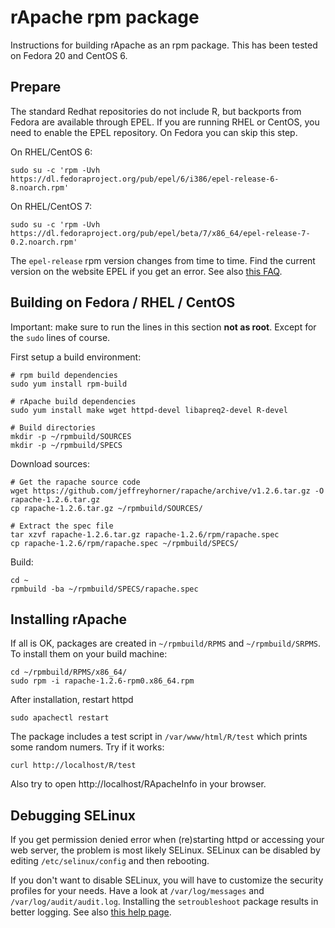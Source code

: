 # rApache rpm package

Instructions for building rApache as an rpm package. This has been tested on Fedora 20 and CentOS 6.

## Prepare

The standard Redhat repositories do not include R, but backports from Fedora are available through EPEL. If you are running RHEL or CentOS, you need to enable the EPEL repository. On Fedora you can skip this step.

On RHEL/CentOS 6:

    sudo su -c 'rpm -Uvh https://dl.fedoraproject.org/pub/epel/6/i386/epel-release-6-8.noarch.rpm'

On RHEL/CentOS 7:

    sudo su -c 'rpm -Uvh https://dl.fedoraproject.org/pub/epel/beta/7/x86_64/epel-release-7-0.2.noarch.rpm'

The `epel-release` rpm version changes from time to time. Find the current version on the website EPEL if you get an error. See also [this FAQ](https://fedoraproject.org/wiki/EPEL/FAQ#How_can_I_install_the_packages_from_the_EPEL_software_repository.3F).

## Building on Fedora / RHEL / CentOS

Important: make sure to run the lines in this section **not as root**. Except for the `sudo` lines of course.

First setup a build environment:

    # rpm build dependencies
    sudo yum install rpm-build

    # rApache build dependencies
    sudo yum install make wget httpd-devel libapreq2-devel R-devel

    # Build directories
    mkdir -p ~/rpmbuild/SOURCES
    mkdir -p ~/rpmbuild/SPECS

Download sources:

    # Get the rapache source code
    wget https://github.com/jeffreyhorner/rapache/archive/v1.2.6.tar.gz -O rapache-1.2.6.tar.gz
    cp rapache-1.2.6.tar.gz ~/rpmbuild/SOURCES/

    # Extract the spec file
    tar xzvf rapache-1.2.6.tar.gz rapache-1.2.6/rpm/rapache.spec
    cp rapache-1.2.6/rpm/rapache.spec ~/rpmbuild/SPECS/

Build:

    cd ~
    rpmbuild -ba ~/rpmbuild/SPECS/rapache.spec

## Installing rApache

If all is OK, packages are created in `~/rpmbuild/RPMS` and `~/rpmbuild/SRPMS`. To install them on your build machine:

    cd ~/rpmbuild/RPMS/x86_64/
    sudo rpm -i rapache-1.2.6-rpm0.x86_64.rpm

After installation, restart httpd

    sudo apachectl restart

The package includes a test script in `/var/www/html/R/test` which prints some random numers. Try if it works:

    curl http://localhost/R/test

Also try to open http://localhost/RApacheInfo in your browser.

## Debugging SELinux

If you get permission denied error when (re)starting httpd or accessing your web server, the problem is most likely SELinux. SELinux can be disabled by editing `/etc/selinux/config` and then rebooting.

If you don't want to disable SELinux, you will have to customize the security profiles for your needs. Have a look at `/var/log/messages` and `/var/log/audit/audit.log`. Installing the `setroubleshoot` package results in better logging. See also [this help page](https://docs.fedoraproject.org/en-US/Fedora/19/html/Security_Guide/sect-Managing_Confined_Services-The_Apache_HTTP_Server.html).
